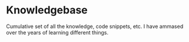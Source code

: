 # Knowledgebase

Cumulative set of all the knowledge, code snippets, etc. I have ammased over the years of learning different things.

